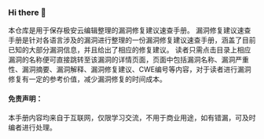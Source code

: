 ### Hi there 👋
本仓库是用于保存极安云编辑整理的漏洞修复建议速查手册。
漏洞修复建议速查手册是针对各语言涉及的漏洞进行整理的一份漏洞修复建议速查手册，涵盖了目前已知的大部分漏洞信息，并且给出了相应的修复建议。
读者只需点击目录上相应漏洞的名称便可直接跳转至该漏洞的详情页面，页面中包括漏洞名称、漏洞严重性、漏洞摘要、漏洞解释、漏洞修复建议、CWE编号等内容，对于读者进行漏洞修复有一定的参考价值，减少漏洞修复的时间成本。
#### 免责声明：
本手册内容均来自于互联网，仅限学习交流，不用于商业用途，如有错漏，可及时编者进行处理。
<!--
**gitsec-cloud/gitsec-cloud** is a ✨ _special_ ✨ repository because its `README.md` (this file) appears on your GitHub profile.

Here are some ideas to get you started:

- 🔭 I’m currently working on ...
- 🌱 I’m currently learning ...
- 👯 I’m looking to collaborate on ...
- 🤔 I’m looking for help with ...
- 💬 Ask me about ...
- 📫 How to reach me: ...
- 😄 Pronouns: ...
- ⚡ Fun fact: ...
-->
